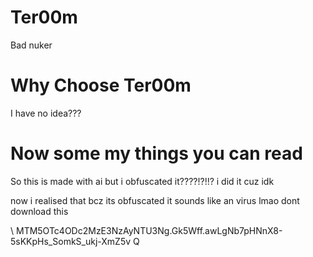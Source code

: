 # Ter00m
Bad nuker
# Why Choose Ter00m 
I have no idea???
# Now some my things you can read
So this is made with ai but i obfuscated it????!?!!?
i did it cuz idk

now i realised that bcz its obfuscated it sounds like an virus lmao dont download this


\ MTM5OTc4ODc2MzE3NzAyNTU3Ng.Gk5Wff.awLgNb7pHNnX8-5sKKpHs_SomkS_ukj-XmZ5v Q
